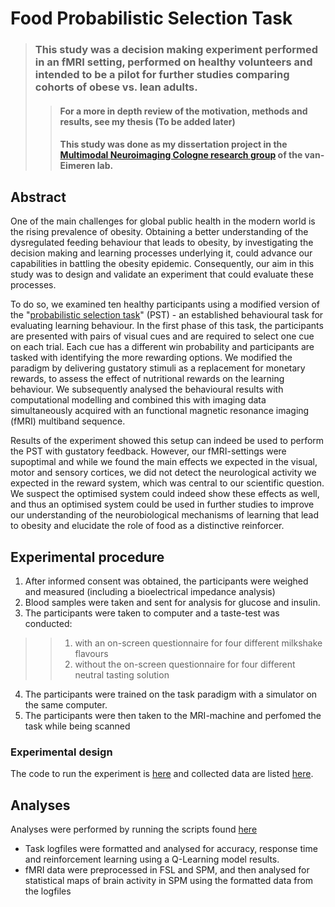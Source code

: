 # Food Probabilistic Selection Task 
> ### This study was a decision making experiment performed in an fMRI setting, performed on healthy volunteers and intended to be a pilot for further studies comparing cohorts of obese vs. lean adults.
>> #### For a more in depth review of the motivation, methods and results, see my thesis (To be added later) 
>> #### This study was done as my dissertation project in the [Multimodal Neuroimaging Cologne research group](https://mmni.de/) of the van-Eimeren lab.

## Abstract

One of the main challenges for global public health in the modern world is the rising prevalence of obesity. Obtaining a better understanding of the dysregulated feeding behaviour that leads to obesity, by investigating the decision making and learning processes underlying it, could advance our capabilities in battling the obesity epidemic. 
Consequently, our aim in this study was to design and validate an experiment that could evaluate these processes.

To do so, we examined ten healthy participants using a modified version of the "[probabilistic selection task](https://www.science.org/doi/10.1126/science.1102941)" (PST)  - an established behavioural task for evaluating learning behaviour. In the first phase of this task, the participants are presented with pairs of visual cues and are required to select one cue on each trial. Each cue has a different win probability and participants are tasked with identifying the more rewarding options. We modified the paradigm by delivering gustatory stimuli as a replacement for monetary rewards, to assess the effect of nutritional rewards on the learning behaviour. 
We subsequently analysed the behavioural results with computational modelling and combined this with imaging data simultaneously acquired with an functional magnetic resonance imaging (fMRI) multiband sequence.

Results of the experiment showed this setup can indeed be used to perform the PST with gustatory feedback. 
However, our fMRI-settings were supoptimal and while we found the main effects we expected in the visual, motor and sensory cortices, we did not detect the neurological activity we expected in the reward system, which was central to our scientific question. We suspect the optimised system could indeed show these effects as well, and thus an optimised system could be used in further studies to improve our understanding of the neurobiological mechanisms of learning that lead to obesity and elucidate the role of food as a distinctive reinforcer. 

## Experimental procedure

1. After informed consent was obtained, the participants were weighed and measured (including a bioelectrical impedance analysis)
2. Blood samples were taken and sent for analysis for glucose and insulin.
3. The participants were taken to computer and a taste-test was conducted:
>> 1. with an on-screen questionnaire for four different milkshake flavours
>> 2. without the on-screen questionnaire for four different neutral tasting solution
4. The participants were trained on the task paradigm with a simulator on the same computer.
5. The participants were then taken to the MRI-machine and perfomed the task while being scanned
 
### Experimental design

The code to run the experiment is [here](experiment/README.md) and collected data are listed [here](data/README.md).

## Analyses
Analyses were performed by running the scripts found [here](experiment/README.md) 
* Task logfiles were formatted and analysed for accuracy, response time and reinforcement learning using a Q-Learning model results.
* fMRI data were preprocessed in FSL and SPM, and then analysed for statistical maps of brain activity in SPM using the formatted data from the logfiles
